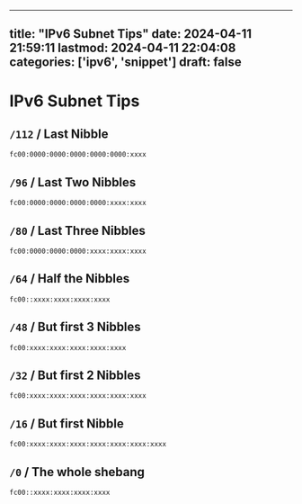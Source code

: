 
---
title: "IPv6 Subnet Tips"
date: 2024-04-11 21:59:11
lastmod: 2024-04-11 22:04:08
categories: ['ipv6', 'snippet']
draft: false
---


# IPv6 Subnet Tips
## `/112` / Last Nibble
`fc00:0000:0000:0000:0000:0000:xxxx`
## `/96` / Last Two Nibbles
`fc00:0000:0000:0000:0000:xxxx:xxxx`
## `/80` / Last Three Nibbles
`fc00:0000:0000:0000:xxxx:xxxx:xxxx`
## `/64` / Half the Nibbles
`fc00::xxxx:xxxx:xxxx:xxxx`
## `/48` /  But first 3 Nibbles
`fc00:xxxx:xxxx:xxxx:xxxx:xxxx`
## `/32` / But first 2 Nibbles
`fc00:xxxx:xxxx:xxxx:xxxx:xxxx:xxxx`
## `/16` / But first Nibble
`fc00:xxxx:xxxx:xxxx:xxxx:xxxx:xxxx:xxxx`
## `/0` / The whole shebang
`fc00::xxxx:xxxx:xxxx:xxxx`


<!-- #public #ipv6 #snippet -->

<!-- {BearID:520510AF-26A4-4AE8-8B0E-2DFBA9031571} -->
